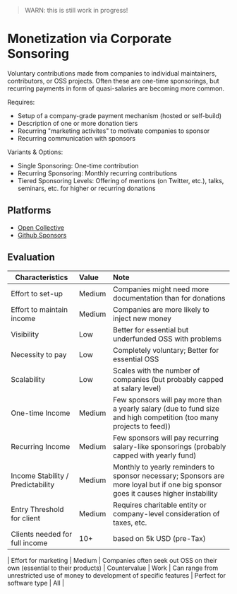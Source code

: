 > WARN: this is still work in progress!

# Monetization via Corporate Sonsoring

Voluntary contributions made from companies to individual maintainers, contributors, or OSS projects. Often these are one-time sponsorings, but recurring payments in form of quasi-salaries are becoming more common.

Requires:
* Setup of a company-grade payment mechanism (hosted or self-build)
* Description of one or more donation tiers
* Recurring "marketing activites" to motivate companies to sponsor
* Recurring communication with sponsors

Variants & Options:
* Single Sponsoring: One-time contribution
* Recurring Sponsoring: Monthly recurring contributions
* Tiered Sponsoring Levels: Offering of mentions (on Twitter, etc.), talks, seminars, etc. for higher or recurring donations

## Platforms
* [Open Collective](https://opencollective.com/)
* [Github Sponsors](https://github.com/sponsors)

## Evaluation

| Characteristics                   | Value  | Note |
| --------------------------------- |:------ |:---- |
| Effort to set-up                  | Medium | Companies might need more documentation than for donations
| Effort to maintain income         | Medium | Companies are more likely to inject new money
| Visibility                        | Low    | Better for essential but underfunded OSS with problems
| Necessity to pay                  | Low    | Completely voluntary; Better for essential OSS
| Scalability                       | Low    | Scales with the number of companies (but probably capped at salary level)
| One-time Income                   | Medium | Few sponsors will pay more than a yearly salary (due to fund size and high competition (too many projects to feed))
| Recurring Income                  | Medium | Few sponsors will pay recurring salary-like sponsorings (probably capped with yearly fund)
| Income Stability / Predictability | Medium | Monthly to yearly reminders to sponsor necessary; Sponsors are more loyal but if one big sponsor goes it causes higher instability
| Entry Threshold for client        | Medium | Requires charitable entity or company-level consideration of taxes, etc.
| Clients needed for full income    | 10+    | based on 5k USD (pre-Tax)

| Effort for marketing              | Medium | Companies often seek out OSS on their own (essential to their products)
| Countervalue                      | Work   | Can range from unrestricted use of money to development of specific features 
| Perfect for software type         | All    | 
